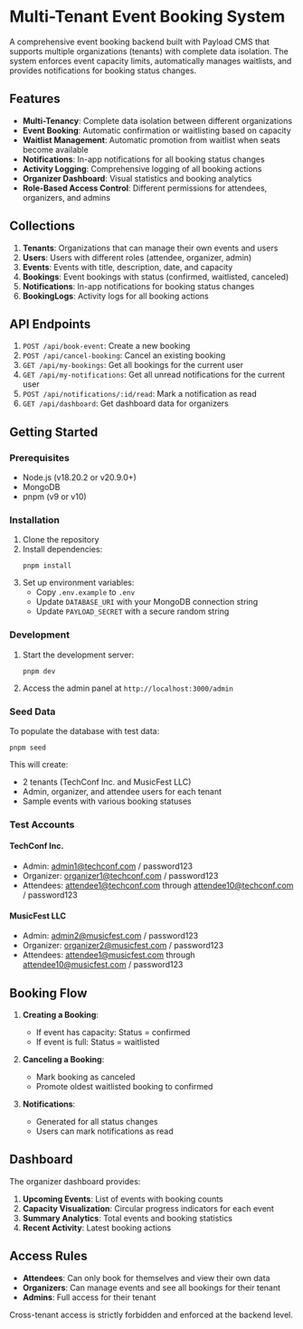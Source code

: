 # Multi-Tenant Event Booking System

A comprehensive event booking backend built with Payload CMS that supports multiple organizations (tenants) with complete data isolation. The system enforces event capacity limits, automatically manages waitlists, and provides notifications for booking status changes.

## Features

- **Multi-Tenancy**: Complete data isolation between different organizations
- **Event Booking**: Automatic confirmation or waitlisting based on capacity
- **Waitlist Management**: Automatic promotion from waitlist when seats become available
- **Notifications**: In-app notifications for all booking status changes
- **Activity Logging**: Comprehensive logging of all booking actions
- **Organizer Dashboard**: Visual statistics and booking analytics
- **Role-Based Access Control**: Different permissions for attendees, organizers, and admins

## Collections

1. **Tenants**: Organizations that can manage their own events and users
2. **Users**: Users with different roles (attendee, organizer, admin)
3. **Events**: Events with title, description, date, and capacity
4. **Bookings**: Event bookings with status (confirmed, waitlisted, canceled)
5. **Notifications**: In-app notifications for booking status changes
6. **BookingLogs**: Activity logs for all booking actions

## API Endpoints

1. `POST /api/book-event`: Create a new booking
2. `POST /api/cancel-booking`: Cancel an existing booking
3. `GET /api/my-bookings`: Get all bookings for the current user
4. `GET /api/my-notifications`: Get all unread notifications for the current user
5. `POST /api/notifications/:id/read`: Mark a notification as read
6. `GET /api/dashboard`: Get dashboard data for organizers

## Getting Started

### Prerequisites

- Node.js (v18.20.2 or v20.9.0+)
- MongoDB
- pnpm (v9 or v10)

### Installation

1. Clone the repository
2. Install dependencies:
   ```
   pnpm install
   ```
3. Set up environment variables:
   - Copy `.env.example` to `.env`
   - Update `DATABASE_URI` with your MongoDB connection string
   - Update `PAYLOAD_SECRET` with a secure random string

### Development

1. Start the development server:
   ```
   pnpm dev
   ```
2. Access the admin panel at `http://localhost:3000/admin`

### Seed Data

To populate the database with test data:

```
pnpm seed
```

This will create:

- 2 tenants (TechConf Inc. and MusicFest LLC)
- Admin, organizer, and attendee users for each tenant
- Sample events with various booking statuses

### Test Accounts

#### TechConf Inc.

- Admin: admin1@techconf.com / password123
- Organizer: organizer1@techconf.com / password123
- Attendees: attendee1@techconf.com through attendee10@techconf.com / password123

#### MusicFest LLC

- Admin: admin2@musicfest.com / password123
- Organizer: organizer2@musicfest.com / password123
- Attendees: attendee1@musicfest.com through attendee10@musicfest.com / password123

## Booking Flow

1. **Creating a Booking**:
   - If event has capacity: Status = confirmed
   - If event is full: Status = waitlisted

2. **Canceling a Booking**:
   - Mark booking as canceled
   - Promote oldest waitlisted booking to confirmed

3. **Notifications**:
   - Generated for all status changes
   - Users can mark notifications as read

## Dashboard

The organizer dashboard provides:

1. **Upcoming Events**: List of events with booking counts
2. **Capacity Visualization**: Circular progress indicators for each event
3. **Summary Analytics**: Total events and booking statistics
4. **Recent Activity**: Latest booking actions

## Access Rules

- **Attendees**: Can only book for themselves and view their own data
- **Organizers**: Can manage events and see all bookings for their tenant
- **Admins**: Full access for their tenant

Cross-tenant access is strictly forbidden and enforced at the backend level.
